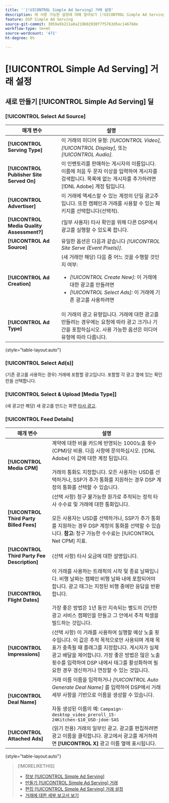 ```yaml
---
title: '`[!UICONTROL Simple Ad Serving] 거래 설정'
description: 에 사용 가능한 설정에 대해 알아보기 [!UICONTROL Simple Ad Serving] 거래.
feature: DSP Simple Ad Serving
source-git-commit: 3059a5b211a8a219b02930f7f5763d5ec1467b8e
workflow-type: tm+mt
source-wordcount: '471'
ht-degree: 0%

---
```


# [!UICONTROL Simple Ad Serving] 거래 설정

## 새로 만들기 [!UICONTROL Simple Ad Serving] 딜

### [!UICONTROL Select Ad Source]

| 매개 변수 | 설명 |
|-----------|-------------|
| **[!UICONTROL Serving Type]** | 이 거래의 미디어 유형: *[!UICONTROL Video],* *[!UICONTROL Display],* 또는 *[!UICONTROL Audio].* |
| **[!UICONTROL Publisher Site Served On]** | 이 인벤토리를 판매하는 게시자의 이름입니다. 이름에 처음 두 문자 이상을 입력하여 게시자를 검색합니다. 목록에 없는 게시자를 추가하려면 [!DNL Adobe] 계정 팀입니다. |
| **[!UICONTROL Advertiser]** | 이 거래에 액세스할 수 있는 계정의 단일 광고주입니다. 또한 캠페인과 거래를 사용할 수 있는 패키지를 선택합니다(선택적). |
| **[!UICONTROL Media Quality Assessment?]** | (일부 사용자) 타사 확인을 위해 다른 DSP에서 광고를 실행할 수 있도록 합니다. <!-- Who can select this? It's disabled for me. Need to see if there are additional fields when this is enabled. --> |
| **[!UICONTROL Ad Source]** | 유일한 옵션은 다음과 같습니다 *[!UICONTROL Site Serve (Event Pixels)]*. |
| **[!UICONTROL Ad Creation]** | (새 거래만 해당) 다음 중 어느 것을 수행할 것인지 여부:<ul><li>*[!UICONTROL Create New]:* 이 거래에 대한 광고를 만들려면</li><li>*[!UICONTROL Select Ads]:* 이 거래에 기존 광고를 사용하려면</li></ul> |
| **[!UICONTROL Ad Type]** | 이 거래의 광고 유형입니다. 거래에 대한 광고를 만들려는 경우에는 요청에 따라 광고 크기나 기간을 포함하십시오. 사용 가능한 옵션은 미디어 유형에 따라 다릅니다. |

{style=&quot;table-layout:auto&quot;}

### [!UICONTROL Select Ad(s)]

(기존 광고를 사용하는 경우) 거래에 포함할 광고입니다. 포함할 각 광고 옆에 있는 확인란을 선택합니다.

### [!UICONTROL Select & Upload [Media Type]]

(새 광고만 해당) 새 광고를 만드는 화면 [타사 광고](/help/dsp/campaign-management/ads/ad-create-multiple.md).

### [!UICONTROL Feed Details]

| 매개 변수 | 설명 |
|-----------|-------------|
| **[!UICONTROL Media CPM]** | 계약에 대한 비율 카드에 반영되는 1000노출 횟수(CPM)당 비용. 다음 사항에 문의하십시오. [!DNL Adobe] 이 값에 대한 계정 팀입니다. <br><br>거래의 통화도 지정합니다. 모든 사용자는 USD를 선택하거나, SSP가 추가 통화를 지원하는 경우 DSP 계정의 통화를 선택할 수 있습니다. |
| **[!UICONTROL Third Party Billed Fees]** | (선택 사항) 청구 불가능한 원가로 추적되는 정적 타사 수수료 및 거래에 대한 통화입니다.<br><br>모든 사용자는 USD를 선택하거나, SSP가 추가 통화를 지원하는 경우 DSP 계정의 통화를 선택할 수 있습니다. **참고:** 청구 가능한 수수료는 [!UICONTROL Net CPM] 지표. |
| **[!UICONTROL Third Party Fee Description]** | (선택 사항) 타사 요금에 대한 설명입니다. |
| **[!UICONTROL Flight Dates]** | 이 거래를 사용하는 트래픽의 시작 및 종료 날짜입니다. 비행 날짜는 캠페인 비행 날짜 내에 포함되어야 합니다. 광고 태그는 지정된 비행 중에만 응답을 반환합니다.<br><br> 가장 좋은 방법은 1년 동안 지속되는 별도의 간단한 광고 서비스 캠페인을 만들고 그 안에서 추적 픽셀을 빌드하는 것입니다. |
| **[!UICONTROL Impressions]** | (선택 사항) 이 거래를 사용하여 실행할 예상 노출 횟수입니다. 이 값은 추적 목적으로만 사용되며 게재 목표가 충족될 때 플래그를 지정합니다. 게시자가 실제 광고 배달을 제어합니다. 가장 좋은 방법은 많은 노출 횟수를 입력하여 DSP 내에서 태그를 활성화하여 필요한 경우 갱신하거나 연장할 수 있는 것입니다. |
| **[!UICONTROL Deal Name]** | 거래 이름 이름을 입력하거나 *[!UICONTROL Auto Generate Deal Name]* 를 입력하여 DSP에서 거래 세부 사항을 기반으로 이름을 생성할 수 있습니다.<br><br>자동 생성된 이름의 예: `Campaign-desktop_video_preroll_15-24Kitchen-$10_USD-jdoe-SAS` |
| **[!UICONTROL Attached Ads]** | (읽기 전용) 거래의 일부인 광고. 광고를 편집하려면 광고 이름을 클릭합니다. 광고에서 광고를 제거하려면 **[!UICONTROL X]** 광고 이름 옆에 표시됩니다. |

{style=&quot;table-layout:auto&quot;}

<!-- 
## Existing Simple Ad Serving Deals

Changes aren't applied retroactively.
-->

<!-- completely different settings layout, so need a separate section for them -->

<!-- From Abhinav: Editable fields are Name, Start & End date, Impressions & CPM. Changes are not applied retroactively.

But I see:

| Parameter | Description |
|-----------|-------------|

| **[!UICONTROL Are you using Deal ID?] | (Read-only) Whether the deal was set up as a [!UICONTROL Deal ID] (*[!DNL Yes]*)  or a [!UICONTROL Simple Ad Serving] deal (*[!DNL No]*). |
| **[!UICONTROL Inventory Type] | (Read-only) The inventory type for the deal. |
| **[!UICONTROL Feed Name] | The name of the [!UICONTROL Simple Ad Serving] deal. |
| **[!UICONTROL Publisher Ad Server] | (Read-only)  |
| **[!UICONTROL Publisher maximum ad length] | The maximum length of the ad, per the publisher. |
| **[!UICONTROL Publisher minimum ad length] | The minimum length of the ad, per the publisher. |
| **[!UICONTROL Fill Type] | (Read-only)  |
| **[!UICONTROL Contracted CPM] | This field is required if billing through TubeMogul, but enter your CPM in this field to track your actual spend. |
| **[!UICONTROL 3rd party technology CPM] | (Optional)  |
| **[!UICONTROL Planned Flight Dates] | The beginning and end dates for the deal flight. These dates don't control ad delivery but are used to track delivery pacing. **THIS IS CONTRARY TO WHAT THE NEW DEAL SETTINGS ABOVE, FROM ABHINAV, SAY**> |
| **[!UICONTROL Target Impressions] | (Optional) The estimated number of impressions you expect to run using this deal. This value is used for tracking purposes only and to flag when delivery goals are met; the publisher controls actual ad delivery. The best practice is to enter a high number of impressions to keep the tag active within DSP so it can be renewed or extended if needed. |
 -->

>[!MORELIKETHIS]
>
>* [정보 [!UICONTROL Simple Ad Serving]](simple-deal-about.md)
>* [만들기 [!UICONTROL Simple Ad Serving] 거래](simple-deal-create.md)
>* [편집 [!UICONTROL Simple Ad Serving] 거래 설정](simple-deal-edit.md)
>* [거래에 대한 세부 보고서 보기](/help/dsp/inventory/deal-view-report.md)


<!-- add back when reimplemented:
>* [View Event-Tracking Pixels for a [!UICONTROL Simple Ad Serving] Deal](simple-deal-show-pixels.md)
-->

